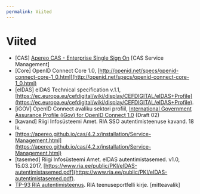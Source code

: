 ```yaml
---
permalink: Viited
---
```


# Viited

- [CAS] [Apereo CAS - Enterprise Single Sign On](https://github.com/apereo/cas)
[CAS Service Management]
- [Core] OpenID Connect Core 1.0, 
[http://openid.net/specs/openid-connect-core-1_0.html](http://openid.net/specs/openid-connect-core-1_0.html)
- [eIDAS] eIDAS Technical specification v.1.1, [https://ec.europa.eu/cefdigital/wiki/display/CEFDIGITAL/eIDAS+Profile](https://ec.europa.eu/cefdigital/wiki/display/CEFDIGITAL/eIDAS+Profile).
- [iGOV] OpenID Connect avaliku sektori profiil, [International Government Assurance Profile (iGov) for OpenID Connect 1.0](http://openid.net/specs/openid-igov-openid-connect-1_0-02.html) (Draft 02)
- [kavand] Riigi Infosüsteemi Amet. RIA SSO autentimisteenuse kavand. 18 lk.
- [https://apereo.github.io/cas/4.2.x/installation/Service-Management.html](https://apereo.github.io/cas/4.2.x/installation/Service-Management.html)
- [tasemed] Riigi Infosüsteemi Amet. eIDAS autentimistasemed. v1.0, 15.03.2017, [https://www.ria.ee/public/PKI/eIDAS-autentimistasemed.pdf](https://www.ria.ee/public/PKI/eIDAS-autentimistasemed.pdf).
- [TP-93 RIA autentimisteenus](https://jira.ria.ee/browse/TP-93). RIA teenuseportfelli kirje. [mitteavalik]
